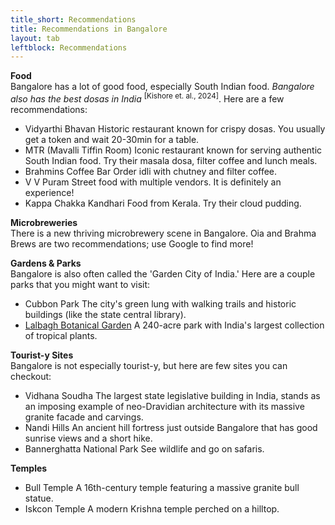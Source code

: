 ```yaml
---
title_short: Recommendations
title: Recommendations in Bangalore
layout: tab
leftblock: Recommendations
---
```

**Food**  
Bangalore has a lot of good food, especially South Indian food. 
*Bangalore also has the best dosas in India* <sup>[Kishore et. al., 2024]</sup>.
Here are a few recommendations:
- <span class="establishment">Vidyarthi Bhavan</span> Historic restaurant known for crispy dosas. You usually get a token and wait 20-30min for a table.
- <span class="establishment">MTR (Mavalli Tiffin Room)</span>  Iconic restaurant known for serving authentic South Indian food. Try their masala dosa, filter coffee and lunch meals.  
- <span class="establishment">Brahmins Coffee Bar</span> Order idli with chutney and filter coffee.
- <span class="establishment">V V Puram</span> Street food with multiple vendors. It is definitely an experience!
- <span class="establishment">Kappa Chakka Kandhari</span>  Food from Kerala. Try their cloud pudding. 

**Microbreweries**  
There is a new thriving microbrewery scene in Bangalore. Oia and Brahma Brews are two recommendations; use Google to find more!

**Gardens & Parks**  
Bangalore is also often called the 'Garden City of India.' Here are a couple parks that you might want to visit:
- <span class="establishment">Cubbon Park</span> The city's green lung with walking trails and historic buildings (like the state central library).
- <span class="establishment">[Lalbagh Botanical Garden](https://lalbaghbotanicalgarden.in/)</span> A 240-acre park with India's largest collection of tropical plants.

**Tourist-y Sites**  
Bangalore is not especially tourist-y, but here are few sites you can checkout:
- <span class="establishment">Vidhana Soudha</span> The largest state legislative building in India, stands as an imposing example of neo-Dravidian architecture with its massive granite facade and carvings.
- <span class="establishment">Nandi Hills</span> An ancient hill fortress just outside Bangalore that has good sunrise views and a short hike.
- <span class="establishment">Bannerghatta National Park</span> See wildlife and go on safaris.

**Temples**  
- <span class="establishment">Bull Temple</span> A 16th-century temple featuring a massive granite bull statue.
- <span class="establishment">Iskcon Temple</span> A modern Krishna temple perched on a hilltop.
